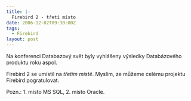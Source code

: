 ```yaml
---
title: |-
  Firebird 2 - třetí místo
date: 2006-12-02T09:30:00Z
tags:
  - Firebird
layout: post
---
```

Na konferenci Databazový svět byly vyhlášeny výsledky Databázového produktu roku aspol.

Firebird 2 se umístil na _třetím místě_. Myslím, ze můžeme celému projektu Firebird pogratulovat.

Pozn.: 1. místo MS SQL, 2. místo Oracle.